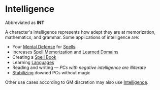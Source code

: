 # Intelligence

Abbreviated as **INT**

A character's intelligence represents how adept they are at memorization, mathematics, and grammar. Some applications of intelligence are:

- Your [Mental Defense](../Derived%20Statistics/Mental%20Defense.md) for [Spells](../../Magic/Spells.md)
- Increases [Spell Memorization](../../Magic/Spellcasting/Spell%20Learning/Spell%20Memorization.md) and [Learned Domains](../../Magic/Spellcasting/Spell%20Learning/Learned%20Domains.md)
- Creating a [Spell Book](../../Magic/Spellcasting/Spell%20Learning/Spell%20Book.md)
- Learning [Languages](../Ancenstries/The%20People%20of%20Mithrinia/Languages/Languages.md)
- Reading and writing — *PCs with negative intelligence are illiterate*
- [Stabilizing](../../Game%20Procedures/Conditions/Stabilized.md) downed PCs without magic

Other use cases according to GM discretion may also use [Intelligence]().
